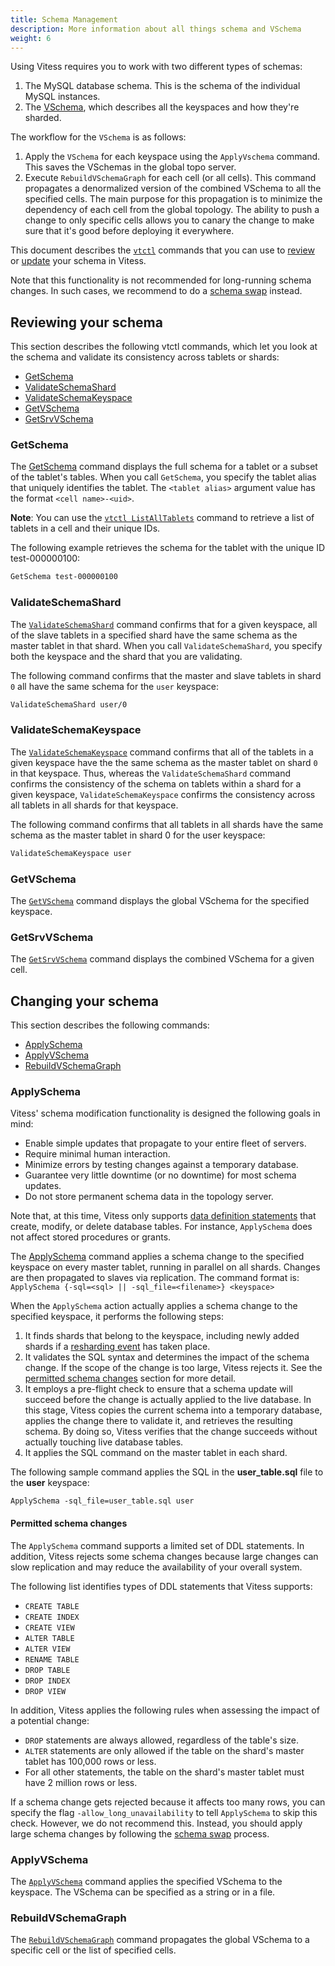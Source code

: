 ```yaml
---
title: Schema Management
description: More information about all things schema and VSchema
weight: 6
---
```


Using Vitess requires you to work with two different types of schemas:

1. The MySQL database schema. This is the schema of the individual MySQL instances.
2. The [VSchema](/vschema), which describes all the keyspaces and how they're sharded.

The workflow for the `VSchema` is as follows:

1. Apply the `VSchema` for each keyspace using the `ApplyVschema` command. This saves the VSchemas in the global topo server.
2. Execute `RebuildVSchemaGraph` for each cell (or all cells). This command propagates a denormalized version of the combined VSchema to all the specified cells. The main purpose for this propagation is to minimize the dependency of each cell from the global topology. The ability to push a change to only specific cells allows you to canary the change to make sure that it's good before deploying it everywhere.

This document describes the [`vtctl`](../reference/vtctl/) commands that you can use to [review](#reviewing-your-schema) or [update](#changing-your-schema) your schema in Vitess.

Note that this functionality is not recommended for long-running schema changes. In such cases, we recommend to do a [schema swap](/schema-swap) instead.

## Reviewing your schema

This section describes the following vtctl commands, which let you look at the schema and validate its consistency across tablets or shards:

* [GetSchema](#getschema)
* [ValidateSchemaShard](#validateschemashard)
* [ValidateSchemaKeyspace](#validateschemakeyspace)
* [GetVSchema](#getvschema)
* [GetSrvVSchema](#getsrvvschema)

### GetSchema

The [GetSchema](../reference/vtctl/#getschema) command displays the full schema for a tablet or a subset of the tablet's tables. When you call `GetSchema`, you specify the tablet alias that uniquely identifies the tablet. The `<tablet alias>` argument value has the format `<cell name>-<uid>`.

**Note**: You can use the [`vtctl ListAllTablets`](link) command to retrieve a list of tablets in a cell and their unique IDs.

The following example retrieves the schema for the tablet with the unique ID test-000000100:

``` sh
GetSchema test-000000100
```

### ValidateSchemaShard

The [`ValidateSchemaShard`](../reference/vtctl/#validateschemashard) command confirms that for a given keyspace, all of the slave tablets in a specified shard have the same schema as the master tablet in that shard. When you call `ValidateSchemaShard`, you specify both the keyspace and the shard that you are validating.

The following command confirms that the master and slave tablets in shard `0` all have the same schema for the `user` keyspace:

``` sh
ValidateSchemaShard user/0
```

### ValidateSchemaKeyspace

The [`ValidateSchemaKeyspace`](../reference/vtctl/#validateschemakeyspace) command confirms that all of the tablets in a given keyspace have the the same schema as the master tablet on shard `0` in that keyspace. Thus, whereas the `ValidateSchemaShard` command confirms the consistency of the schema on tablets within a shard for a given keyspace, `ValidateSchemaKeyspace` confirms the consistency across all tablets in all shards for that keyspace.

The following command confirms that all tablets in all shards have the same schema as the master tablet in shard 0 for the user keyspace:

``` sh
ValidateSchemaKeyspace user
```

### GetVSchema

The [`GetVSchema`](../reference/vtctl/#getvschema) command displays the global VSchema for the specified keyspace.

### GetSrvVSchema

The [`GetSrvVSchema`](../reference/vtctl/#getsrvvschema) command displays the combined VSchema for a given cell.

## Changing your schema

This section describes the following commands:

* [ApplySchema](#applyschema)
* [ApplyVSchema](#applyvschema)
* [RebuildVSchemaGraph](#rebuildvschemagraph)

### ApplySchema

Vitess' schema modification functionality is designed the following goals in mind:

* Enable simple updates that propagate to your entire fleet of servers.
* Require minimal human interaction.
* Minimize errors by testing changes against a temporary database.
* Guarantee very little downtime (or no downtime) for most schema updates.
* Do not store permanent schema data in the topology server.

Note that, at this time, Vitess only supports [data definition statements](https://dev.mysql.com/doc/refman/5.6/en/sql-syntax-data-definition.html) that create, modify, or delete database tables. For instance, `ApplySchema` does not affect stored procedures or grants.

The [ApplySchema](link) command applies a schema change to the specified keyspace on every master tablet, running in parallel on all shards. Changes are then propagated to slaves via replication. The command format is: `ApplySchema {-sql=<sql> || -sql_file=<filename>} <keyspace>`

When the `ApplySchema` action actually applies a schema change to the specified keyspace, it performs the following steps:

1. It finds shards that belong to the keyspace, including newly added shards if a [resharding event](link) has taken place.
2. It validates the SQL syntax and determines the impact of the schema change. If the scope of the change is too large, Vitess rejects it. See the [permitted schema changes](#permitted-schema-changes) section for more detail.
3. It employs a pre-flight check to ensure that a schema update will succeed before the change is actually applied to the live database. In this stage, Vitess copies the current schema into a temporary database, applies the change there to validate it, and retrieves the resulting schema. By doing so, Vitess verifies that the change succeeds without actually touching live database tables.
4. It applies the SQL command on the master tablet in each shard.

The following sample command applies the SQL in the **user_table.sql** file to the **user** keyspace:

`ApplySchema -sql_file=user_table.sql user`

#### Permitted schema changes

The `ApplySchema` command supports a limited set of DDL statements. In addition, Vitess rejects some schema changes because large changes can slow replication and may reduce the availability of your overall system.

The following list identifies types of DDL statements that Vitess supports:

* `CREATE TABLE`
* `CREATE INDEX`
* `CREATE VIEW`
* `ALTER TABLE`
* `ALTER VIEW`
* `RENAME TABLE`
* `DROP TABLE`
* `DROP INDEX`
* `DROP VIEW`

In addition, Vitess applies the following rules when assessing the impact of a potential change:

* `DROP` statements are always allowed, regardless of the table's size.
* `ALTER` statements are only allowed if the table on the shard's master tablet has 100,000 rows or less.
* For all other statements, the table on the shard's master tablet must have 2 million rows or less.

If a schema change gets rejected because it affects too many rows, you can specify the flag `-allow_long_unavailability` to tell `ApplySchema` to skip this check. However, we do not recommend this. Instead, you should apply large schema changes by following the [schema swap](/schema-swap) process.

### ApplyVSchema

The [`ApplyVSchema`](../reference/vtctl/#applyvschema) command applies the specified VSchema to the keyspace. The VSchema can be specified as a string or in a file.

### RebuildVSchemaGraph

The [`RebuildVSchemaGraph`](../reference/vtctl/#rebuildvschemagraph) command propagates the global VSchema to a specific cell or the list of specified cells.

